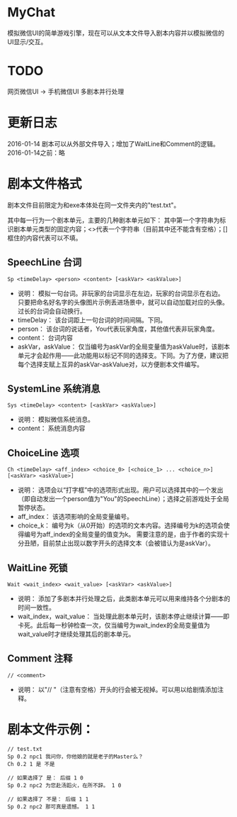 # MyChat
模拟微信UI的简单游戏引擎，现在可以从文本文件导入剧本内容并以模拟微信的UI显示/交互。

# TODO
网页微信UI -> 手机微信UI
多剧本并行处理

# 更新日志

2016-01-14 剧本可以从外部文件导入；增加了WaitLine和Comment的逻辑。
2016-01-14之前：略

# 剧本文件格式

剧本文件目前限定为和exe本体处在同一文件夹内的"test.txt"。

其中每一行为一个剧本单元，主要的几种剧本单元如下：
其中第一个字符串为标识剧本单元类型的固定内容；<>代表一个字符串（目前其中还不能含有空格）；[]框住的内容代表可以不填。

## SpeechLine 台词
	Sp <timeDelay> <person> <content> [<askVar> <askValue>]
- 说明：
模拟一句台词。非玩家的台词显示在左边，玩家的台词显示在右边。
只要把命名好名字的头像图片示例丢进场景中，就可以自动加载对应的头像。
过长的台词会自动换行。
- timeDelay：
该台词距上一句台词的时间间隔。下同。
- person：
该台词的说话者，You代表玩家角度，其他值代表非玩家角度。
- content：
台词内容
- askVar，askValue：
仅当编号为askVar的全局变量值为askValue时，该剧本单元才会起作用——此功能用以标记不同的选择支。下同。为了方便，建议把每个选择支赋上互异的askVar-askValue对，以方便剧本文件编写。

## SystemLine 系统消息
	Sys <timeDelay> <content> [<askVar> <askValue>]
- 说明：
模拟微信系统消息。
- content：
系统消息内容

## ChoiceLine 选项
	Ch <timeDelay> <aff_index> <choice_0> [<choice_1> ... <choice_n>] [<askVar> <askValue>]
- 说明：
选项会以“打字框”中的选项形式出现。用户可以选择其中的一个发出（即自动发出一个person值为"You"的SpeechLine）；选择之前游戏处于全局暂停状态。
- aff_index：
该选项影响的全局变量编号。
- choice_k：
编号为k（从0开始）的选项的文本内容。选择编号为k的选项会使得编号为aff_index的全局变量的值变为k。
需要注意的是，由于作者的实现十分丑陋，目前禁止出现以数字开头的选择文本（会被错认为是askVar）。

## WaitLine 死锁
	Wait <wait_index> <wait_value> [<askVar> <askValue>]
- 说明：
添加了多剧本并行处理之后，此类剧本单元可以用来维持各个分剧本的时间一致性。
- wait_index，wait_value：
当处理此剧本单元时，该剧本停止继续计算——即卡死。此后每一秒钟检查一次，仅当编号为wait_index的全局变量值为wait_value时才继续处理其后的剧本单元。

## Comment 注释
	// <comment>
- 说明：
以"// "（注意有空格）开头的行会被无视掉。可以用以给剧情添加注释。

# 剧本文件示例：
	// test.txt
	Sp 0.2 npc1 我问你，你他娘的就是老子的Master么？
	Ch 0.2 1 是 不是

	// 如果选择了 是： 后缀 1 0
	Sp 0.2 npc2 为您赴汤蹈火，在所不辞。 1 0

	// 如果选择了 不是： 后缀 1 1
	Sp 0.2 npc2 那可真是遗憾。 1 1
